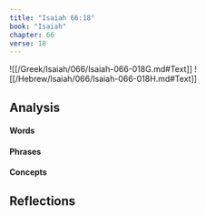 ```yaml
---
title: "Isaiah 66:18"
book: "Isaiah"
chapter: 66
verse: 18
---
```

![[/Greek/Isaiah/066/Isaiah-066-018G.md#Text]]
![[/Hebrew/Isaiah/066/Isaiah-066-018H.md#Text]]

## Analysis

#### Words

#### Phrases

#### Concepts

## Reflections

